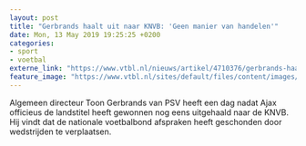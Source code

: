 ```yaml
---
layout: post
title: "Gerbrands haalt uit naar KNVB: 'Geen manier van handelen'"
date: Mon, 13 May 2019 19:25:25 +0200
categories: 
- sport 
- voetbal 
externe_link: "https://www.vtbl.nl/nieuws/artikel/4710376/gerbrands-haalt-uit-naar-knvb"
feature_image: "https://www.vtbl.nl/sites/default/files/content/images/2019/05/13/%20VTBL_VIDEO_LANDSCAPE.00_01_15_22.Still001.jpg"
---
```


Algemeen directeur Toon Gerbrands van PSV heeft een dag nadat Ajax officieus de landstitel heeft gewonnen nog eens uitgehaald naar de KNVB. Hij vindt dat de nationale voetbalbond afspraken heeft geschonden door wedstrijden te verplaatsen.
